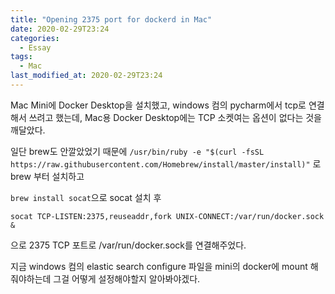 ```yaml
---
title: "Opening 2375 port for dockerd in Mac"
date: 2020-02-29T23:24
categories:
  - Essay
tags:
  - Mac
last_modified_at: 2020-02-29T23:24
---
```


Mac Mini에 Docker Desktop을 설치했고, windows 컴의 pycharm에서 tcp로 연결해서 쓰려고 했는데, 
Mac용 Docker Desktop에는 TCP 소켓여는 옵션이 없다는 것을 깨달았다.

일단 brew도 안깔았었기 때문에
`/usr/bin/ruby -e "$(curl -fsSL https://raw.githubusercontent.com/Homebrew/install/master/install)"`
로 brew 부터 설치하고

`brew install socat`으로 socat 설치 후

```shell script
socat TCP-LISTEN:2375,reuseaddr,fork UNIX-CONNECT:/var/run/docker.sock &
```
으로 2375 TCP 포트로 /var/run/docker.sock를 연결해주었다.

지금 windows 컴의 elastic search configure 파일을 
mini의 docker에 mount 해줘야하는데 그걸 어떻게 설정해야할지 알아봐야겠다.
